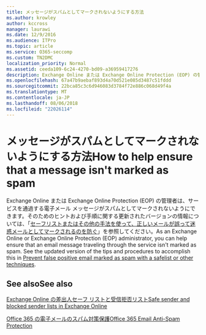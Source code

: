 ```yaml
---
title: メッセージがスパムとしてマークされないようにする方法
ms.author: krowley
author: kccross
manager: laurawi
ms.date: 12/9/2016
ms.audience: ITPro
ms.topic: article
ms.service: O365-seccomp
ms.custom: TN2DMC
localization_priority: Normal
ms.assetid: ceeda109-6c24-4270-bd09-a36959417276
description: Exchange Online または Exchange Online Protection (EOP) の管理者は、サービスを通過する電子メール メッセージがスパムとしてマークされないようにできます。そのためのヒントおよび手順に関する更新されたバージョンの情報については、「セーフリストまたはその他の手法を使って、正しいメールが誤って迷惑メールとしてマークされるのを防ぐ」を参照してください。
ms.openlocfilehash: 67a47b9aebaf893d4a70d521e085d3487c51fddd
ms.sourcegitcommit: 22bca85c3c6d946083d3784f72e886c068d49f4a
ms.translationtype: MT
ms.contentlocale: ja-JP
ms.lasthandoff: 08/06/2018
ms.locfileid: "22026114"
---
```

# <a name="how-to-help-ensure-that-a-message-isnt-marked-as-spam"></a><span data-ttu-id="df5eb-104">メッセージがスパムとしてマークされないようにする方法</span><span class="sxs-lookup"><span data-stu-id="df5eb-104">How to help ensure that a message isn't marked as spam</span></span>

<span data-ttu-id="df5eb-p102">Exchange Online または Exchange Online Protection (EOP) の管理者は、サービスを通過する電子メール メッセージがスパムとしてマークされないようにできます。そのためのヒントおよび手順に関する更新されたバージョンの情報については、「[セーフリストまたはその他の手法を使って、正しいメールが誤って迷惑メールとしてマークされるのを防ぐ](https://go.microsoft.com/fwlink/p/?LinkID=534224)」を参照してください。</span><span class="sxs-lookup"><span data-stu-id="df5eb-p102">As an Exchange Online or Exchange Online Protection (EOP) administrator, you can help ensure that an email message traveling through the service isn't marked as spam. See the updated version of the tips and procedures to accomplish this in [Prevent false positive email marked as spam with a safelist or other techniques](https://go.microsoft.com/fwlink/p/?LinkID=534224).</span></span> 
  
## <a name="see-also"></a><span data-ttu-id="df5eb-107">See also</span><span class="sxs-lookup"><span data-stu-id="df5eb-107">See also</span></span>

[<span data-ttu-id="df5eb-108">Exchange Online の差出人セーフ リストと受信拒否リスト</span><span class="sxs-lookup"><span data-stu-id="df5eb-108">Safe sender and blocked sender lists in Exchange Online</span></span>](safe-sender-and-blocked-sender-lists-faq.md)

[<span data-ttu-id="df5eb-109">Office 365 の電子メールのスパム対策保護</span><span class="sxs-lookup"><span data-stu-id="df5eb-109">Office 365 Email Anti-Spam Protection</span></span>](https://support.office.com/en-US/article/Office-365-Email-Anti-Spam-Protection-6a601501-a6a8-4559-b2e7-56b59c96a586)

